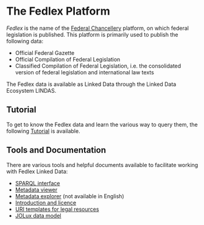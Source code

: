 # The Fedlex Platform

*Fedlex* is the name of the [Federal Chancellery](https://www.fedlex.admin.ch/en/) platform, on which federal legislation is published. This platform is primarily used to publish the following data:

* Official Federal Gazette
* Official Compilation of Federal Legislation
* Classified Compilation of Federal Legislation, i.e. the consolidated version of federal legislation and international law texts

The Fedlex data is available as Linked Data through the Linked Data Ecosystem LINDAS.

## Tutorial

To get to know the Fedlex data and learn the various way to query them, the following [Tutorial](https://swissfederalarchives.github.io/LD-Tutorials/lab?path=fedlex.ipynb) is available.

## Tools and Documentation

There are various tools and helpful documents available to facilitate working with Fedlex Linked Data:

* [SPARQL interface](https://fedlex.data.admin.ch/en-CH/sparql)
* [Metadata viewer](https://fedlex.data.admin.ch/en-CH/metadata)
* [Metadata explorer](https://fedlex.data.admin.ch/vocabularies/de/) (not available in English)
* [Introduction and licence](https://fedlex.data.admin.ch/en-CH/home/intro)
* [URI templates for legal resources](https://fedlex.data.admin.ch/en-CH/home/convention)
* [JOLux data model](https://fedlex.data.admin.ch/en-CH/home/models)